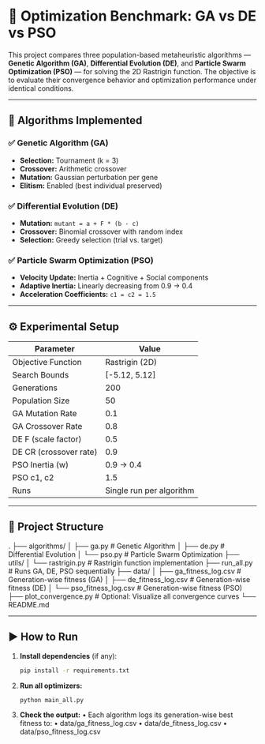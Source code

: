 # 🧬 Optimization Benchmark: GA vs DE vs PSO

This project compares three population-based metaheuristic algorithms — **Genetic Algorithm (GA)**, **Differential Evolution (DE)**, and **Particle Swarm Optimization (PSO)** — for solving the 2D Rastrigin function. The objective is to evaluate their convergence behavior and optimization performance under identical conditions.

---

## 🚀 Algorithms Implemented

### ✅ Genetic Algorithm (GA)
- **Selection:** Tournament (k = 3)
- **Crossover:** Arithmetic crossover
- **Mutation:** Gaussian perturbation per gene
- **Elitism:** Enabled (best individual preserved)

### ✅ Differential Evolution (DE)
- **Mutation:** `mutant = a + F * (b - c)`
- **Crossover:** Binomial crossover with random index
- **Selection:** Greedy selection (trial vs. target)

### ✅ Particle Swarm Optimization (PSO)
- **Velocity Update:** Inertia + Cognitive + Social components
- **Adaptive Inertia:** Linearly decreasing from 0.9 → 0.4
- **Acceleration Coefficients:** `c1 = c2 = 1.5`

---

## ⚙️ Experimental Setup

| Parameter              | Value            |
|------------------------|------------------|
| Objective Function     | Rastrigin (2D)   |
| Search Bounds          | [-5.12, 5.12]    |
| Generations            | 200              |
| Population Size        | 50               |
| GA Mutation Rate       | 0.1              |
| GA Crossover Rate      | 0.8              |
| DE F (scale factor)    | 0.5              |
| DE CR (crossover rate) | 0.9              |
| PSO Inertia (w)        | 0.9 → 0.4        |
| PSO c1, c2             | 1.5              |
| Runs                   | Single run per algorithm |

---

## 📁 Project Structure

.
├── algorithms/
│   ├── ga.py                    # Genetic Algorithm
│   ├── de.py                    # Differential Evolution
│   └── pso.py                   # Particle Swarm Optimization
├── utils/
│   └── rastrigin.py             # Rastrigin function implementation
├── run_all.py                   # Runs GA, DE, PSO sequentially
├── data/
│   ├── ga_fitness_log.csv       # Generation-wise fitness (GA)
│   ├── de_fitness_log.csv       # Generation-wise fitness (DE)
│   └── pso_fitness_log.csv      # Generation-wise fitness (PSO)
├── plot_convergence.py          # Optional: Visualize all convergence curves
└── README.md

---

## ▶️ How to Run

1. **Install dependencies** (if any):
   ```bash
   pip install -r requirements.txt
2. **Run all optimizers:**
     ```bash
   python main_all.py

4.	**Check the output:**
	•	Each algorithm logs its generation-wise best fitness to:
	•	data/ga_fitness_log.csv
	•	data/de_fitness_log.csv
	•	data/pso_fitness_log.csv
